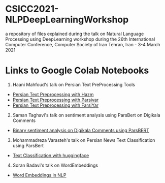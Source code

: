 # CSICC2021-NLPDeepLearningWorkshop
a repository of files explained during the talk on Natural Language Processing using DeepLearning workshop during the 26th International Computer Conference, Computer Society of Iran Tehran, Iran - 3-4 March 2021 

# Links to Google Colab Notebooks

1. Haani Mahfoud's talk on Persian Text PreProcessing Tools

  * [Persian Text Preprocessing with Hazm](https://colab.research.google.com/drive/1D135ob23eEVUH6-vqfDaMYV1P0yWFuIh?usp=sharing)
  * [Persian Text Preprocessing with Parsivar](https://colab.research.google.com/drive/1iVsdZ03ttluK4yDVxW55IaHE19V8Zs-B?usp=sharing)
  * [Persian Text Preprocessing with FarsiYar](https://colab.research.google.com/drive/1wqLYNeShkYmPtU3dBytLEoo8Botgkavw?usp=sharing)

2. Saman Taghavi's talk on sentiment analysis using ParsBert on Digikala Comments

  * [Binary sentiment analysis on Digikala Comments using ParsBERT](https://colab.research.google.com/drive/1dfkpljZwGl2ZXzv0rAbHApNCpf48sEFX?usp=sharing)

3. Mohammadreza Varasteh's talk on Persian News Text Classification using ParsBert

  * [Text Classification with huggingface](https://colab.research.google.com/drive/1YxDAMyCn3kqCW73r3si4zTvtG7S-U1H9?usp=sharing)

4. Soran Badavi's talk on WordEmbeddings
  * [Word Embeddings in NLP](https://colab.research.google.com/drive/12v1i8Z8QLFpGj7Y6LY11UkagByKmdFZn?usp=sharing)